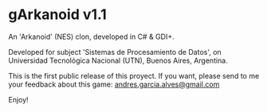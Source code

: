 # gArkanoid v1.1

An 'Arkanoid' (NES) clon, developed in C# & GDI+. 

Developed for subject 'Sistemas de Procesamiento de Datos', on Universidad Tecnológica Nacional (UTN), Buenos Aires, Argentina. 

This is the first public release of this proyect. 
If you want, please send to me your feedback about this game: andres.garcia.alves@gmail.com

Enjoy!
